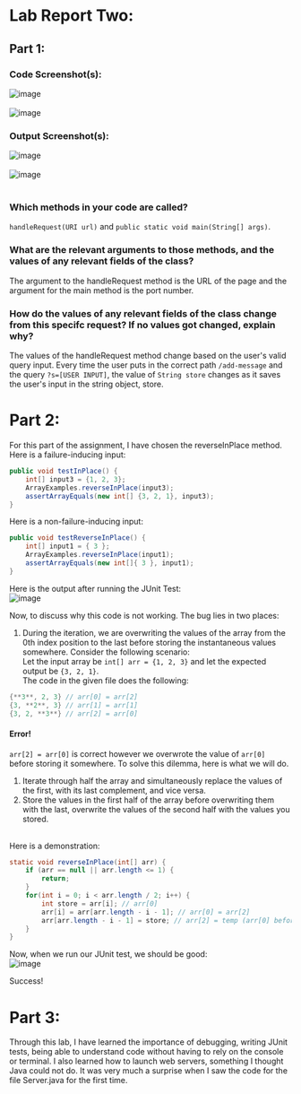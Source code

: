 # Lab Report Two:

## Part 1:
### Code Screenshot(s):
![image](https://user-images.githubusercontent.com/122484250/215291495-9bee598b-05a7-41a2-b600-527d8e324a7f.png) <br>
<br>
![image](https://user-images.githubusercontent.com/122484250/215292080-ebb0dbe1-e652-47bc-bf2b-15c04764f4f7.png) <br>

### Output Screenshot(s):
![image](https://user-images.githubusercontent.com/122484250/215298866-3862e4ad-89aa-4714-a307-d74a4011dbaf.png) <br>
<br>
![image](https://user-images.githubusercontent.com/122484250/215298885-5c031769-6622-4079-aa61-560c3324a190.png) <br>
<br>
### Which methods in your code are called?
`handleRequest(URI url)` and `public static void main(String[] args)`.
<br>
### What are the relevant arguments to those methods, and the values of any relevant fields of the class?
The argument to the handleRequest method is the URL of the page and the argument for the main method is the port number.
<br>
### How do the values of any relevant fields of the class change from this specifc request? If no values got changed, explain why?
The values of the handleRequest method change based on the user's valid query input. Every time the user puts in the correct path `/add-message` and the query `?s=[USER INPUT]`, the value of `String store` changes as it saves the user's input in the string object, store.

# Part 2:
For this part of the assignment, I have chosen the reverseInPlace method. <br>
Here is a failure-inducing input: <br>
```java
public void testInPlace() { 
	int[] input3 = {1, 2, 3}; 
	ArrayExamples.reverseInPlace(input3); 
	assertArrayEquals(new int[] {3, 2, 1}, input3);
} 
```
Here is a non-failure-inducing input: <br>
```java
public void testReverseInPlace() { 
	int[] input1 = { 3 }; 
	ArrayExamples.reverseInPlace(input1); 
	assertArrayEquals(new int[]{ 3 }, input1); 
}
```
Here is the output after running the JUnit Test: <br>
![image](https://user-images.githubusercontent.com/122484250/215316784-bb1607b9-8377-453c-bdbd-720bc918cd88.png) <br>

Now, to discuss why this code is not working. The bug lies in two places: <br>
1. During the iteration, we are overwriting the values of the array from the 0th index position to the last before storing the instantaneous values somewhere. Consider the following scenario: <br>
Let the input array be `int[] arr = {1, 2, 3}` and let the expected output be `{3, 2, 1}`. <br>
The code in the given file does the following: <br>
```java
{**3**, 2, 3} // arr[0] = arr[2]
{3, **2**, 3} // arr[1] = arr[1]
{3, 2, **3**} // arr[2] = arr[0]
```
#### Error! <br> 
`arr[2] = arr[0]` is correct however we overwrote the value of `arr[0]` before storing it somewhere. To solve this dilemma, here is what we will do. <br>
1. Iterate through half the array and simultaneously replace the values of the first, with its last complement, and vice versa.
2. Store the values in the first half of the array before overwriting them with the last, overwrite the values of the second half with the values you stored.
<br>
Here is a demonstration: <br>

```java
static void reverseInPlace(int[] arr) { 
	if (arr == null || arr.length <= 1) {
		return;
	}
	for(int i = 0; i < arr.length / 2; i++) {
		int store = arr[i]; // arr[0]
		arr[i] = arr[arr.length - i - 1]; // arr[0] = arr[2]
		arr[arr.length - i - 1] = store; // arr[2] = temp (arr[0] before modification)
	}
}
```

Now, when we run our JUnit test, we should be good: <br>
![image](https://user-images.githubusercontent.com/122484250/215317294-84da1699-4ed4-4178-abd9-d95669f2444e.png) <br>

Success!

# Part 3:
Through this lab, I have learned the importance of debugging, writing JUnit tests, being able to understand code without having to rely on the console or terminal. I also learned how to launch web servers, something I thought Java could not do. It was very much a surprise when I saw the code for the file Server.java for the first time.






